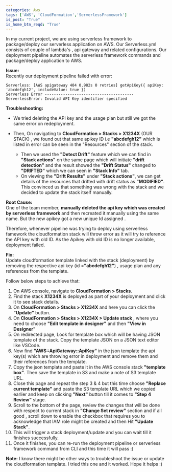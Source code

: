 ```yaml
---
categories: Aws
tags: ['AWS', 'CloudFormation','ServerlessFramework']
is_post: "True"
is_home_btn_reqd: "True"
---
```

In my current project, we are using serverless framework to package/deploy our serverless application on AWS.
Our Serverless.yml consists of couple of lambda's , api gateway and related configurations.
Our deployment pipeline automates the serverless framework commands and package/deploy application to AWS.

**Issue:**  
Recently our deployment pipeline failed with error:
```
Serverless: [AWS apigateway 404 0.982s 0 retries] getApiKey({ apiKey: 'abcdefgh12', includeValue: true })
Serverless Error ---------------------------------------
ServerlessError: Invalid API Key identifier specified
```
**Troubleshooting:**

* We tried deleting the API key and the usage plan but still we got the same error on redeployment.

* Then, On navigating to  **CloudFormation > Stacks > X1234X** (OUR STACK) , we found out that same apikey ID i.e **"abcdefgh12"** which is listed in error can be seen in the "Resources" section of the stack.  

    - Then we used the **"Detect Drift"** feature which we can find in **"Stack actions"** on the same page which will initiate **"drift detection"** and the result showed the **"Drift Status"** changed to **"DRIFTED"** which we can seen in **"Stack Info"** tab. 
    - On viewing the **"Drift Results"** under **"Stack actions"**, we can get details of the resources that drifted with drift status as **"MODIFIED"**.
This convinced us that something was wrong with the stack and we decided to update the stack itself manually.

**Root Cause:**  
One of the team member, **manually deleted the api key which was created by serverless framework** and then recreated it manually using the same name. But the new apikey got a new unique Id assigned .

Therefore, whenever pipeline was trying to deploy using serverless famework the cloudformation stack will throw error as it will try to reference the API key with old ID. As the Apikey with old ID is no longer available, deployment failed.

**Fix:**  
Update cloudformation template linked with the stack (deployment) by removing the respective api key (id =**"abcdefgh12"**) , usage plan and any references from the template.

Follow below steps to achieve that:
1. On AWS console, navigate to **CloudFormation > Stacks**.
2. Find the stack **X1234X** is deployed as part of your deployment and click it to see stack details.
3. On **CloudFormation > Stacks > X1234X** and here you can click the **"Update"** button.
4. On **CloudFormation > Stacks > X1234X > Update stack** , where you need to choose **"Edit template in designer"** and then **"View in Designer"**
5. On redirected page, Look for template box which will be having JSON template of the stack. Copy the template JSON on a JSON text editor like VSCode.
6. Now find **"AWS::ApiGateway::ApiKey"** in the json template the api key(s) which are throwing error in deployment and remove them and their references from the template.
7. Copy the json template and paste it in the AWS console stack **"template box"**. Then save the template in S3 and make a note of S3 template URL.
8. Close this page and repeat the step 3 & 4 but this time choose **"Replace current template"** and paste the S3 template URL which we copied earlier and keep on clicking **"Next"** button till it comes to **"Step 4 Review"** stage.
9. Scroll to the bottom of the page, review the changes that will be done with respect to current stack in **"Change Set review"** section and if all good , scroll down to enable the checkbox that requires you to acknowledge that IAM role might be created and then Hit **"Update Stack"**.
10. This will trigger a stack deployment/update and you can wait till it finishes successfully.
11. Once it finishes, you can re-run the deployment pipeline or serverless framework command from CLI and this time it will pass :)  


**Note:** 
I know there might be other ways to troubleshoot the issue or update the cloudformation template. I tried this one and it worked. Hope it helps :)
